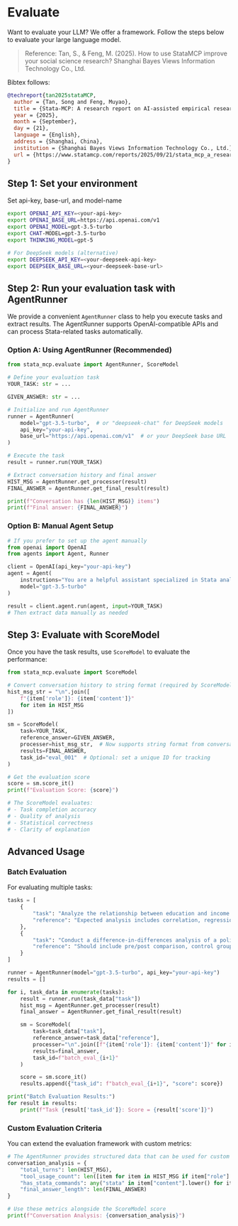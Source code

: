 # Evaluate
Want to evaluate your LLM? We offer a framework. Follow the steps below to evaluate your large language model.

> Reference: Tan, S., & Feng, M. (2025). How to use StataMCP improve your social science research? Shanghai Bayes Views Information Technology Co., Ltd.

Bibtex follows:
```bibtex
@techreport{tan2025stataMCP,
  author = {Tan, Song and Feng, Muyao},
  title = {Stata-MCP: A research report on AI-assisted empirical research},
  year = {2025},
  month = {September},
  day = {21},
  language = {English},
  address = {Shanghai, China},
  institution = {Shanghai Bayes Views Information Technology Co., Ltd.},
  url = {https://www.statamcp.com/reports/2025/09/21/stata_mcp_a_research_report_on_ai_assisted_empirical_research}
}
```

## Step 1: Set your environment
Set api-key, base-url, and model-name
```bash
export OPENAI_API_KEY=<your-api-key>
export OPENAI_BASE_URL=https://api.openai.com/v1
export OPENAI_MODEL=gpt-3.5-turbo
export CHAT-MODEL=gpt-3.5-turbo
export THINKING_MODEL=gpt-5

# For DeepSeek models (alternative)
export DEEPSEEK_API_KEY=<your-deepseek-api-key>
export DEEPSEEK_BASE_URL=<your-deepseek-base-url>
```

## Step 2: Run your evaluation task with AgentRunner

We provide a convenient `AgentRunner` class to help you execute tasks and extract results. The AgentRunner supports OpenAI-compatible APIs and can process Stata-related tasks automatically.

### Option A: Using AgentRunner (Recommended)

```python
from stata_mcp.evaluate import AgentRunner, ScoreModel

# Define your evaluation task
YOUR_TASK: str = ...

GIVEN_ANSWER: str = ...

# Initialize and run AgentRunner
runner = AgentRunner(
    model="gpt-3.5-turbo",  # or "deepseek-chat" for DeepSeek models
    api_key="your-api-key",
    base_url="https://api.openai.com/v1"  # or your DeepSeek base URL
)

# Execute the task
result = runner.run(YOUR_TASK)

# Extract conversation history and final answer
HIST_MSG = AgentRunner.get_processer(result)
FINAL_ANSWER = AgentRunner.get_final_result(result)

print(f"Conversation has {len(HIST_MSG)} items")
print(f"Final answer: {FINAL_ANSWER}")
```

### Option B: Manual Agent Setup

```python
# If you prefer to set up the agent manually
from openai import OpenAI
from agents import Agent, Runner

client = OpenAI(api_key="your-api-key")
agent = Agent(
    instructions="You are a helpful assistant specialized in Stata analysis.",
    model="gpt-3.5-turbo"
)

result = client.agent.run(agent, input=YOUR_TASK)
# Then extract data manually as needed
```

## Step 3: Evaluate with ScoreModel

Once you have the task results, use `ScoreModel` to evaluate the performance:

```python
from stata_mcp.evaluate import ScoreModel

# Convert conversation history to string format (required by ScoreModel)
hist_msg_str = "\n".join([
    f"{item['role']}: {item['content']}"
    for item in HIST_MSG
])

sm = ScoreModel(
    task=YOUR_TASK,
    reference_answer=GIVEN_ANSWER,
    processer=hist_msg_str,  # Now supports string format from conversation history
    results=FINAL_ANSWER,
    task_id="eval_001"  # Optional: set a unique ID for tracking
)

# Get the evaluation score
score = sm.score_it()
print(f"Evaluation Score: {score}")

# The ScoreModel evaluates:
# - Task completion accuracy
# - Quality of analysis
# - Statistical correctness
# - Clarity of explanation
```

## Advanced Usage

### Batch Evaluation

For evaluating multiple tasks:

```python
tasks = [
    {
        "task": "Analyze the relationship between education and income using census data",
        "reference": "Expected analysis includes correlation, regression, and policy implications"
    },
    {
        "task": "Conduct a difference-in-differences analysis of a policy intervention",
        "reference": "Should include pre/post comparison, control group, and statistical significance"
    }
]

runner = AgentRunner(model="gpt-3.5-turbo", api_key="your-api-key")
results = []

for i, task_data in enumerate(tasks):
    result = runner.run(task_data["task"])
    hist_msg = AgentRunner.get_processer(result)
    final_answer = AgentRunner.get_final_result(result)

    sm = ScoreModel(
        task=task_data["task"],
        reference_answer=task_data["reference"],
        processer="\n".join([f"{item['role']}: {item['content']}" for item in hist_msg]),
        results=final_answer,
        task_id=f"batch_eval_{i+1}"
    )

    score = sm.score_it()
    results.append({"task_id": f"batch_eval_{i+1}", "score": score})

print("Batch Evaluation Results:")
for result in results:
    print(f"Task {result['task_id']}: Score = {result['score']}")
```

### Custom Evaluation Criteria

You can extend the evaluation framework with custom metrics:

```python
# The AgentRunner provides structured data that can be used for custom evaluation
conversation_analysis = {
    "total_turns": len(HIST_MSG),
    "tool_usage_count": len([item for item in HIST_MSG if item["role"] == "tool"]),
    "has_stata_commands": any("stata" in item["content"].lower() for item in HIST_MSG),
    "final_answer_length": len(FINAL_ANSWER)
}

# Use these metrics alongside the ScoreModel score
print(f"Conversation Analysis: {conversation_analysis}")
```



